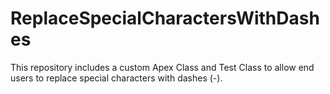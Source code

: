 # ReplaceSpecialCharactersWithDashes
This repository includes a custom Apex Class and Test Class to allow end users to replace special characters with dashes (-).
